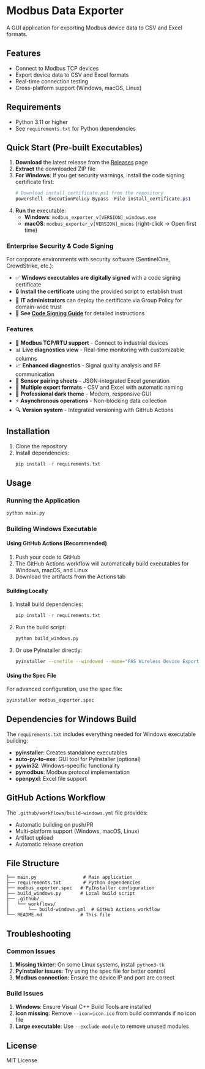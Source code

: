 # Modbus Data Exporter

A GUI application for exporting Modbus device data to CSV and Excel formats.

## Features

- Connect to Modbus TCP devices
- Export device data to CSV and Excel formats
- Real-time connection testing
- Cross-platform support (Windows, macOS, Linux)

## Requirements

- Python 3.11 or higher
- See `requirements.txt` for Python dependencies

## Quick Start (Pre-built Executables)

1. **Download** the latest release from the [Releases](https://github.com/sweidinger/modbus-exporter-gui-test/releases) page
2. **Extract** the downloaded ZIP file
3. **For Windows**: If you get security warnings, install the code signing certificate first:
   ```powershell
   # Download install_certificate.ps1 from the repository
   powershell -ExecutionPolicy Bypass -File install_certificate.ps1
   ```
4. **Run** the executable:
   - **Windows**: `modbus_exporter_v[VERSION]_windows.exe`
   - **macOS**: `modbus_exporter_v[VERSION]_macos` (right-click → Open first time)

### Enterprise Security & Code Signing

For corporate environments with security software (SentinelOne, CrowdStrike, etc.):

- ✅ **Windows executables are digitally signed** with a code signing certificate
- 🔒 **Install the certificate** using the provided script to establish trust
- 🏢 **IT administrators** can deploy the certificate via Group Policy for domain-wide trust
- 📖 **See [Code Signing Guide](docs/CODE_SIGNING_GUIDE.md)** for detailed instructions

### Features

- 🔌 **Modbus TCP/RTU support** - Connect to industrial devices
- 📊 **Live diagnostics view** - Real-time monitoring with customizable columns
- 📈 **Enhanced diagnostics** - Signal quality analysis and RF communication
- 📄 **Sensor pairing sheets** - JSON-integrated Excel generation
- 💾 **Multiple export formats** - CSV and Excel with automatic naming
- 🎨 **Professional dark theme** - Modern, responsive GUI
- ⚡ **Asynchronous operations** - Non-blocking data collection
- 🔍 **Version system** - Integrated versioning with GitHub Actions

## Installation

1. Clone the repository
2. Install dependencies:
   ```bash
   pip install -r requirements.txt
   ```

## Usage

### Running the Application

```bash
python main.py
```

### Building Windows Executable

#### Using GitHub Actions (Recommended)

1. Push your code to GitHub
2. The GitHub Actions workflow will automatically build executables for Windows, macOS, and Linux
3. Download the artifacts from the Actions tab

#### Building Locally

1. Install build dependencies:
   ```bash
   pip install -r requirements.txt
   ```

2. Run the build script:
   ```bash
   python build_windows.py
   ```

3. Or use PyInstaller directly:
   ```bash
   pyinstaller --onefile --windowed --name="PAS Wireless Device Exporter" main.py
   ```

#### Using the Spec File

For advanced configuration, use the spec file:

```bash
pyinstaller modbus_exporter.spec
```

## Dependencies for Windows Build

The `requirements.txt` includes everything needed for Windows executable building:

- **pyinstaller**: Creates standalone executables
- **auto-py-to-exe**: GUI tool for PyInstaller (optional)
- **pywin32**: Windows-specific functionality
- **pymodbus**: Modbus protocol implementation
- **openpyxl**: Excel file support

## GitHub Actions Workflow

The `.github/workflows/build-windows.yml` file provides:

- Automatic building on push/PR
- Multi-platform support (Windows, macOS, Linux)
- Artifact upload
- Automatic release creation

## File Structure

```
├── main.py                 # Main application
├── requirements.txt        # Python dependencies
├── modbus_exporter.spec   # PyInstaller configuration
├── build_windows.py       # Local build script
├── .github/
│   └── workflows/
│       └── build-windows.yml  # GitHub Actions workflow
└── README.md              # This file
```

## Troubleshooting

### Common Issues

1. **Missing tkinter**: On some Linux systems, install `python3-tk`
2. **PyInstaller issues**: Try using the spec file for better control
3. **Modbus connection**: Ensure the device IP and port are correct

### Build Issues

1. **Windows**: Ensure Visual C++ Build Tools are installed
2. **Icon missing**: Remove `--icon=icon.ico` from build commands if no icon file
3. **Large executable**: Use `--exclude-module` to remove unused modules

## License

MIT License
